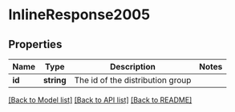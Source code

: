 # InlineResponse2005

## Properties
Name | Type | Description | Notes
------------ | ------------- | ------------- | -------------
**id** | **string** | The id of the distribution group | 

[[Back to Model list]](../README.md#documentation-for-models) [[Back to API list]](../README.md#documentation-for-api-endpoints) [[Back to README]](../README.md)



